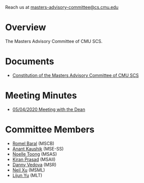 Reach us at [masters-advisory-committee@cs.cmu.edu](mailto:masters-advisory-committee@cs.cmu.edu)

# Overview

The Masters Advisory Committee of CMU SCS.

# Documents

- [Constitution of the Masters Advisory Committee of CMU SCS]()

# Meeting Minutes

- [05/04/2020 Meeting with the Dean]()

# Committee Members

- [Romel Baral](mailto:rbaral@andrew.cmu.edu) (MSCB)
- [Anant Kaushik](mailto:anantk@andrew.cmu.edu) (MSE-SS)
- [Noelle Toong](mailto:ntoong@andrew.cmu.edu) (MSAS)
- [Kiran Prasad](mailto:Kiranpra@cs.cmu.edu) (MSAII)
- [Danny Vedova](mailto:dkv@cs.cmu.edu) (MSR)
- [Neil Xu](mailto:ziyux@cs.cmu.edu) (MSML)
- [Lijun Yu](mailto:lijun@cmu.edu) (MLT)
